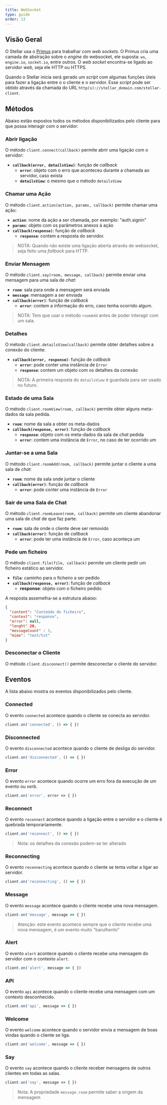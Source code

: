 ```yaml
---
title: WebSocket
type: guide
order: 13
---
```


## Visão Geral

O Stellar usa o [Primus](http://primus.io) para trabalhar com _web sockets_. O Primus cria uma camada de abstração sobre o _engine_ do websocket, ele suposta: `ws`, `engine.io`, `socket.io`, entre outros. O _web socket_ encontra-se ligado ao servidor _web_, seja ele HTTP ou HTTPS.

Quando o Stellar inicia será gerado um _script_ com algumas funções úteis para fazer a ligação entre o o cliente e o servidor. Esse _script_ pode ser obtido através da chamada do URL `http(s)://stellar_domain.com/stellar-client`.

## Métodos

Abaixo estão expostos todos os métodos disponibilizados pelo cliente para que possa interagir com o servidor:

### Abrir ligação

O método `client.connect(callback)` permite abrir uma ligação com o servidor:

- **`callback(error, detailsView)`**: função de _callback_
  - **`error`**: objeto com o erro que aconteceu durante a chamada ao servidor, caso exista
  - **`detailsView`**: o mesmo que o método `detailsView`

### Chamar uma Ação

O método `client.action(action, params, callback)` permite chamar uma ação:

- **`action`**: nome da ação a ser chamada, por exemplo: "auth.signin"
- **`params`**: objeto com os parâmetros anexos à ação
- **`callback(response)`**: função de _callback_
  - **`response`**: contem a resposta do servidor.

> NOTA: Quando não existe uma ligação aberta através de websocket, seja feito uma _fallback_ para HTTP.

### Enviar Mensagem

O método `client.say(room, message, callback)` permite enviar uma mensagem para uma sala de _chat_:

- **`room`**: sala para onde a mensagem será enviada
- **`message`**: mensagem a ser enviada
- **`callback(error)`**: função de _callback_
  - **`error`**: contem a informação do erro, caso tenha ocorrido algum.

> NOTA: Tem que usar o método `roomAdd` antes de poder interagir com um sala.

### Detalhes

O método `client.detailsView(callback)` permite obter detalhes sobre a conexão do cliente:

- **`callback(error, response)`**: função de _callback_
  - **`error`**: pode conter uma instância de `Error`
  - **`response`**: contem um objeto com os detalhes da conexão

> NOTA: A primeira resposta do `detailsView` é guardada para ser usado no futuro.

### Estado de uma Sala

O método `client.roomView(room, callback)` permite obter alguns meta-dados da sala pedida.

- **`room`**: nome da sala a obter os meta-dados
- **`callback(response, error)`**: função de _callback_
  - **`response`**: objeto com os meta-dados da sala de _chat_ pedida
  - **`error`**: contem uma instância de `Error`, no caso de ter ocorrido um

### Juntar-se a uma Sala

O método `client.roomAdd(room, callback)` permite juntar o cliente a uma sala de _chat_:

- **`room`**: nome da sala onde juntar o cliente
- **`callback(error)`**: função de _callback_
  - **`error`**: pode conter uma instância de `Error`

### Sair de uma Sala de Chat

O método `client.roomLeave(room, callback)` permite um cliente abandonar uma sala de _chat_ de que faz parte:

- **`room`**: sala de onde o cliente deve ser removido
- **`callback(error)`**: função de _callback_
  - **`error`**: pode ter uma instância de `Error`, caso aconteça um

### Pede um ficheiro

O método `client.file(file, callback)` permite um cliente pedir um ficheiro estático ao servidor.

- **`file`**: caminho para o ficheiro a ser pedido
- **`callback(response, error)`**: função de _callback_
  - **response**: objeto com o ficheiro pedido

A resposta assemelha-se a estrutura abaixo:

```json
{
  "content": "Conteúdo do ficheiro",
  "context": "response",
  "error": null,
  "lenght" 20,
  "messageCount" : 3,
  "mime": "text/txt"
}
```

### Desconectar o Cliente

O método `client.disconnect()` permite desconectar o cliente do servidor.

## Eventos

A lista abaixo mostra os eventos disponibilizados pelo cliente.

### Connected

O evento `connected` acontece quando o cliente se conecta ao servidor.

```javascript
client.on('connected', () => { })
```

### Disconnected

O evento `disconnected` acontece quando o cliente de desliga do servidor.

```javascript
client.on('disconnected', () => { })
```

### Error

O evento `error` acontece quando ocorre um erro fora da execução de um evento ou _verb_.

```javascript
client.on('error', error => { })
```

### Reconnect

O evento `reconnect` acontece quando a ligação entre o servidor e o cliente é quebrada temporariamente.

```javascript
client.on('reconnect', () => { })
```

> Nota: os detalhes da conexão podem-se ter alterado

### Reconnecting

O evento `reconnecting` acontece quando o cliente se tenta voltar a ligar ao servidor.

```javascript
client.on('reconnecting', () => { })
```

### Message

O evento `message` acontece quando o cliente recebe uma nova mensagem.

```javascript
client.on('message', message => { })
```

> Atenção: este evento acontece sempre que o cliente recebe uma nova mensagem, é um evento muito "barulhento"

### Alert

O evento `alert` acontece quando o cliente recebe uma mensagem do servidor com o contexto `alert`.

```javascript
client.on('alert', message => { })
```

### API

O evento `api` acontece quando o cliente recebe uma mensagem com um contexto desconhecido.

```javascript
client.on('api', message => { })
```

### Welcome

O evento `welcome` acontece quando o servidor envia a mensagem de boas vindas quando o cliente se liga.

```javascript
client.on('welcome', message => { })
```

### Say

O evento `say` acontece quando o cliente receber mensagens de outros clientes em todas as salas.

```javascript
client.on('say', message => { })
```

> Nota: A propriedade `message.room` permite saber a origem da mensagem
